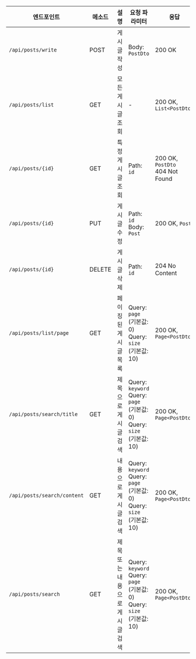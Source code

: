 | 엔드포인트 | 메소드 | 설명 | 요청 파라미터 | 응답 |
|------------|--------|------|----------------|------|
| `/api/posts/write` | POST | 게시글 작성 | Body: `PostDto` | 200 OK |
| `/api/posts/list` | GET | 모든 게시글 조회 | - | 200 OK, `List<PostDto>` |
| `/api/posts/{id}` | GET | 특정 게시글 조회 | Path: `id` | 200 OK, `PostDto`<br>404 Not Found |
| `/api/posts/{id}` | PUT | 게시글 수정 | Path: `id`<br>Body: `Post` | 200 OK, `Post` |
| `/api/posts/{id}` | DELETE | 게시글 삭제 | Path: `id` | 204 No Content |
| `/api/posts/list/page` | GET | 페이징된 게시글 목록 | Query: `page` (기본값: 0)<br>Query: `size` (기본값: 10) | 200 OK, `Page<PostDto>` |
| `/api/posts/search/title` | GET | 제목으로 게시글 검색 | Query: `keyword`<br>Query: `page` (기본값: 0)<br>Query: `size` (기본값: 10) | 200 OK, `Page<PostDto>` |
| `/api/posts/search/content` | GET | 내용으로 게시글 검색 | Query: `keyword`<br>Query: `page` (기본값: 0)<br>Query: `size` (기본값: 10) | 200 OK, `Page<PostDto>` |
| `/api/posts/search` | GET | 제목 또는 내용으로 게시글 검색 | Query: `keyword`<br>Query: `page` (기본값: 0)<br>Query: `size` (기본값: 10) | 200 OK, `Page<PostDto>` |
